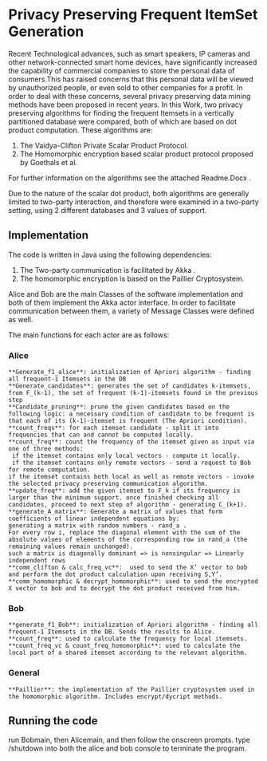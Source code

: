 # Privacy Preserving Frequent ItemSet Generation
Recent Technological advances, such as smart speakers, IP cameras and other network-connected smart home devices, have significantly increased the capability of commercial companies to store the personal data of consumers.This has raised concerns that this personal data will be viewed by unauthorized people, or even sold to other companies for a profit. In order to deal with these concerns, several privacy preserving data mining methods have been proposed in recent years.
In this Work, two privacy preserving algorithms for finding the frequent Itemsets in a vertically partitioned database were compared, both of which are based on dot product computation. These algorithms are:

1)	The Vaidya-Clifton Private Scalar Product Protocol.  
2)	The Homomorphic encryption based scalar product protocol proposed by Goethals et al.

For further information on the algorithms see the attached Readme.Docx .

Due to the nature of the scalar dot product, both algorithms are generally limited to two-party interaction, and therefore were examined in a two-party setting, using 2 different databases and 3 values of support.  

## Implementation

The code is written in Java using the following dependencies:
1)	The Two-party communication is facilitated by Akka .
2)	The homomorphic encryption is based on the Paillier Cryptosystem. 

Alice and Bob are the main Classes of the software implementation and both of them implement the Akka actor interface. In order to facilitate communication between them, a variety of Message Classes were defined as well. 

The main functions for each actor are as follows: 

### Alice
	**Generate_f1_alice**: initialization of Apriori algorithm - finding all frequent-1 Itemsets in the DB
	**Generate_candidates**: generates the set of candidates k-itemsets, from F_(k-1), the set of frequent (k-1)-itemsets found in the previous step
	**Candidate_pruning**: prune the given candidates based on the following logic: a necessary condition of candidate to be frequent is that each of its (k-1)-itemset is frequent (The Apriori condition).
	**count_freqs**: for each itemset candidate - split it into frequencies that can and cannot be computed locally.
	**count_freq**: count the frequency of the itemset given as input via one of three methods: 
	 if the itemset contains only local vectors - compute it locally.
	 if the itemset contains only remote vectors - send a request to Bob for remote computation.
	if the itemset contains both local as well as remote vectors - invoke the selected privacy preserving communication algorithm.
	**update_freq**: add the given itemset to F_k if its frequency is larger than the minimum support. once finished checking all candidates, proceed to next step of algorithm - generating C_(k+1). 
	**generate_A_matrix**: Generate a matrix of values that form coefficients of linear independent equations by: 
	generating a matrix with random numbers - rand_a .
	For every row i, replace the diagonal element with the sum of the absolute values of elements of the corresponding row in rand_a (the remaining values remain unchanged). 
	such a matrix is diagonally dominant => is nonsingular => Linearly independent rows
	**comm_clifton & calc_freq_vc**:  used to send the X’ vector to bob and perform the dot product calculation upon receiving S,Y’. 
	**comm_homomorphic & decrypt_homomorphic**: used to send the encrypted X vector to bob and to decrypt the dot product received from him. 
### Bob
	**generate_f1_Bob**: initialization of Apriori algorithm - finding all frequent-1 Itemsets in the DB. Sends the results to Alice. 
	**count_freq**: used to calculate the frequency for local itemsets.
	**count_freq_vc & count_freq_homomorphic**: used to calculate the local part of a shared itemset according to the relevant algorithm. 
### General 
	**Paillier**: the implementation of the Paillier cryptosystem used in the homomorphic algorithm. Includes encrypt/dycript methods. 
	
## Running the code

run Bobmain, then Alicemain, and then follow the onscreen prompts. 
type /shutdown into both the alice and bob console to terminate the program. 
	

